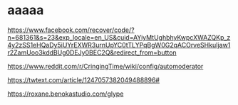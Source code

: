 # aaaaa
https://www.facebook.com/recover/code/?n=681361&s=23&exp_locale=en_US&cuid=AYiyMtUghbhyKwpcXWAZQKp_z4y2zSS1eHQaDy5iUYrEXWR3urnUpYC0tTLYPqBgW0G2qACOrveSHkuIjaw1r2ZamUoo3kddBUg0DEJy0BEC2Q&redirect_from=button

https://www.reddit.com/r/CringingTime/wiki/config/automoderator

https://twtext.com/article/1247057382049488896#

https://roxane.benokastudio.com/glype
